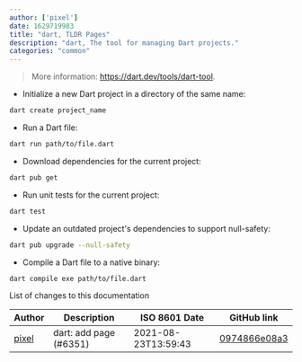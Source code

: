 ```yaml
---
author: ['pixel']
date: 1629719983
title: "dart, TLDR Pages"
description: "dart, The tool for managing Dart projects."
categories: "common"
---
```

> More information: <https://dart.dev/tools/dart-tool>.

- Initialize a new Dart project in a directory of the same name:

```bash
dart create project_name
```

- Run a Dart file:

```bash
dart run path/to/file.dart
```

- Download dependencies for the current project:

```bash
dart pub get
```

- Run unit tests for the current project:

```bash
dart test
```

- Update an outdated project's dependencies to support null-safety:

```bash
dart pub upgrade --null-safety
```

- Compile a Dart file to a native binary:

```bash
dart compile exe path/to/file.dart
```
List of changes to this documentation


Author | Description | ISO 8601 Date | GitHub link
------|-----|-----|-----
[pixel](mailto:35269695+pixelcmtd@users.noreply.github.com) | dart: add page (#6351) | 2021-08-23T13:59:43 | [0974866e08a3](https://github.com/tldr-pages/tldr/commit/0974866e08a34a6f17331da9a48af6c86ce05090)


